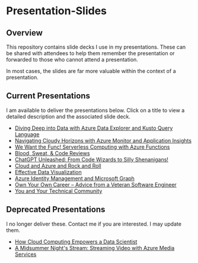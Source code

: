 # Presentation-Slides

## Overview

This repository contains slide decks I use in my presentations. These can be shared with attendees to help them remember the presentation or forwarded to those who cannot attend a presentation. 

In most cases, the slides are far more valuable within the context of a presentation.

## Current Presentations

I am available to deliver the presentations below. Click on a title to view a detailed description and the associated slide deck.

- [Diving Deep into Data with Azure Data Explorer and Kusto Query Language](https://github.com/DavidGiard/Presentation-Slides/tree/main/ADX-and-KQL)
- [Navigating Cloudy Horizons with Azure Monitor and Application Insights](https://github.com/DavidGiard/Presentation-Slides/tree/main/Azure%20Monitor%20and%20App%20Insights)
- [We Want the Func! Serverless Computing with Azure Functions](https://github.com/DavidGiard/Presentation-Slides/tree/main/Azure-Functions)
- [Blood, Sweat, & Code Reviews](https://github.com/DavidGiard/Presentation-Slides/tree/main/Blood-Sweat-and-Code-Reviews)
- [ChatGPT Unleashed: From Code Wizards to Silly Shenanigans!](https://github.com/DavidGiard/Presentation-Slides/tree/main/ChatGPT)
- [Cloud and Azure and Rock and Roll](https://github.com/DavidGiard/Presentation-Slides/tree/main/Cloud-And-Azure-And-Rock-And-Roll)
- [Effective Data Visualization](https://github.com/DavidGiard/Presentation-Slides/tree/main/Data-Visualization)
- [Azure Identity Management and Microsoft Graph](https://github.com/DavidGiard/Presentation-Slides/tree/main/MS-Graph-and-Identity-Management)
- [Own Your Own Career – Advice from a Veteran Software Engineer](https://github.com/DavidGiard/Presentation-Slides/tree/main/Own-Your-Own-Career)
- [You and Your Technical Community](https://github.com/DavidGiard/Presentation-Slides/tree/main/You-and-Your-Technical-Community)

## Deprecated Presentations

I no longer deliver these. Contact me if you are interested. I may update them.

- [How Cloud Computing Empowers a Data Scientist](https://github.com/DavidGiard/Presentation-Slides/tree/main/How-Cloud-Computing-Empowers-a-Data-Scientist)
- [A Midsummer Night's Stream: Streaming Video with Azure Media Services](https://github.com/DavidGiard/Presentation-Slides/tree/main/Azure-Media-Services)

